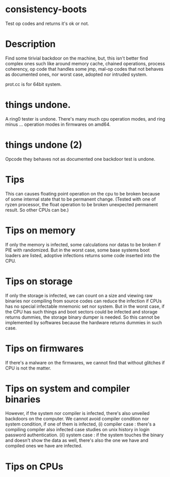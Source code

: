 # consistency-boots
Test op codes and returns it's ok or not.

# Description
Find some tirivial backdoor on the machine, but, this isn't better find complex ones such like
around memory cache, chained operations, process coherency, op code that handles some jmp,
mal-op codes that not behaves as documented ones, nor worst case, adopted nor intruded system.

prot.cc is for 64bit system.

# things undone.
A ring0 tester is undone. There's many much cpu operation modes,
and ring minus ... operation modes in firmwares on amd64.

# things undone (2)
Opcode they behaves not as documented one backdoor test is undone.

# Tips
This can causes floating point operation on the cpu to be broken because of some internal state
that to be permanent change. (Tested with one of ryzen processor, the float operation to be broken
unexpected permanent result. So other CPUs can be.)

# Tips on memory
If only the memory is infected, some calculations nor datas to be broken if PIE with randomized.
But in the worst case, some base systems boot loaders are listed, adoptive infections returns
some code inserted into the CPU.

# Tips on storage
If only the storage is infected, we can count on a size and viewing raw binaries nor compiling
from source codes can reduce the infection if CPUs has no special infectable mnemonic set nor
system. But in the worst case, if the CPU has such things and boot sectors could be infected
and storage returns dummies, the storage binary dumper is needed. So this cannot be implemented
by softwares because the hardware returns dummies in such case.

# Tips on firmwares
If there's a malware on the firmwares, we cannot find that without glitches if CPU is not the matter.

# Tips on system and compiler binaries
However, if the system nor compiler is infected, there's also unveiled backdoors on the computer.
We cannot avoid compiler condition nor system condition, if one of them is infected,
(i)  compiler case : there's a compiling compiler also infected case studies on unix history in login
password authentication.
(iI) system case : if the system touches the binary and doesn't show the data as well, there's also
the one we have and compiled ones we have are infected.

# Tips on CPUs

